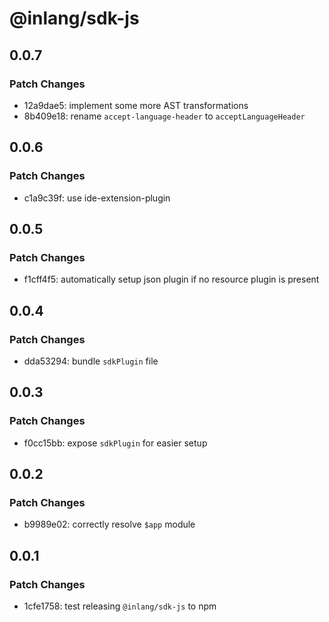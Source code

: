 # @inlang/sdk-js

## 0.0.7

### Patch Changes

- 12a9dae5: implement some more AST transformations
- 8b409e18: rename `accept-language-header` to `acceptLanguageHeader`

## 0.0.6

### Patch Changes

- c1a9c39f: use ide-extension-plugin

## 0.0.5

### Patch Changes

- f1cff4f5: automatically setup json plugin if no resource plugin is present

## 0.0.4

### Patch Changes

- dda53294: bundle `sdkPlugin` file

## 0.0.3

### Patch Changes

- f0cc15bb: expose `sdkPlugin` for easier setup

## 0.0.2

### Patch Changes

- b9989e02: correctly resolve `$app` module

## 0.0.1

### Patch Changes

- 1cfe1758: test releasing `@inlang/sdk-js` to npm
